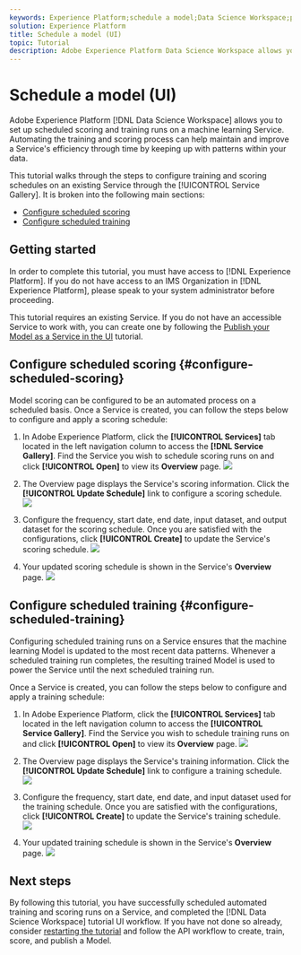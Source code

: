 ```yaml
---
keywords: Experience Platform;schedule a model;Data Science Workspace;popular topics;schedule scoring;schedule training
solution: Experience Platform
title: Schedule a model (UI)
topic: Tutorial
description: Adobe Experience Platform Data Science Workspace allows you to set up scheduled scoring and training runs on a machine learning service. Automating the training and scoring process can help maintain and improve a Service's efficiency through time by keeping up with patterns within your data.
---
```


# Schedule a model (UI)

Adobe Experience Platform [!DNL Data Science Workspace] allows you to set up scheduled scoring and training runs on a machine learning Service. Automating the training and scoring process can help maintain and improve a Service's efficiency through time by keeping up with patterns within your data.

This tutorial walks through the steps to configure training and scoring schedules on an existing Service through the [!UICONTROL Service Gallery]. It is broken into the following main sections:

-   [Configure scheduled scoring](#configure-scheduled-scoring)
-   [Configure scheduled training](#configure-scheduled-training)

## Getting started

In order to complete this tutorial, you must have access to [!DNL Experience Platform]. If you do not have access to an IMS Organization in [!DNL Experience Platform], please speak to your system administrator before proceeding.

This tutorial requires an existing Service. If you do not have an accessible Service to work with, you can create one by following the [Publish your Model as a Service in the UI](./publish-model-service-ui.md) tutorial.

## Configure scheduled scoring {#configure-scheduled-scoring}

Model scoring can be configured to be an automated process on a scheduled basis. Once a Service is created, you can follow the steps below to configure and apply a scoring schedule:

1.  In Adobe Experience Platform, click the **[!UICONTROL Services]** tab located in the left navigation column to access the **[!DNL Service Gallery]**. Find the Service you wish to schedule scoring runs on and click **[!UICONTROL Open]** to view its **Overview** page.
![](../images/models-recipes/schedule/click_to_open.png)

2.  The Overview page displays the Service's scoring information. Click the **[!UICONTROL Update Schedule]** link to configure a scoring schedule.
![](../images/models-recipes/schedule/service_overview_score.png)

3.  Configure the frequency, start date, end date, input dataset, and output dataset for the scoring schedule. Once you are satisfied with the configurations, click **[!UICONTROL Create]** to update the Service's scoring schedule.
![](../images/models-recipes/schedule/14_configure_scoring_schedule.png)

4.  Your updated scoring schedule is shown in the Service's **Overview** page.
![](../images/models-recipes/schedule/service_with_scoring_schedule.png)


## Configure scheduled training {#configure-scheduled-training}

Configuring scheduled training runs on a Service ensures that the machine learning Model is updated to the most recent data patterns. Whenever a scheduled training run completes, the resulting trained Model is used to power the Service until the next scheduled training run. 

Once a Service is created, you can follow the steps below to configure and apply a training schedule:

1.  In Adobe Experience Platform, click the **[!UICONTROL Services]** tab located in the left navigation column to access the **[!UICONTROL Service Gallery]**. Find the Service you wish to schedule training runs on and click **[!UICONTROL Open]** to view its **Overview** page.
![](../images/models-recipes/schedule/click_to_open.png)

2.  The Overview page displays the Service's training information. Click the **[!UICONTROL Update Schedule]** link to configure a training schedule.
![](../images/models-recipes/schedule/service_overview_train.png)

3.  Configure the frequency, start date, end date, and input dataset used for the training schedule. Once you are satisfied with the configurations, click **[!UICONTROL Create]** to update the Service's training schedule.
![](../images/models-recipes/schedule/12_configure_training_schedule.png)

4.  Your updated training schedule is shown in the Service's **Overview** page.
![](../images/models-recipes/schedule/service_with_training_schedule.png)

## Next steps

By following this tutorial, you have successfully scheduled automated training and scoring runs on a Service, and completed the [!DNL Data Science Workspace] tutorial UI workflow. If you have not done so already, consider [restarting the tutorial](./create-retails-sales-dataset.md) and follow the API workflow to create, train, score, and publish a Model.
